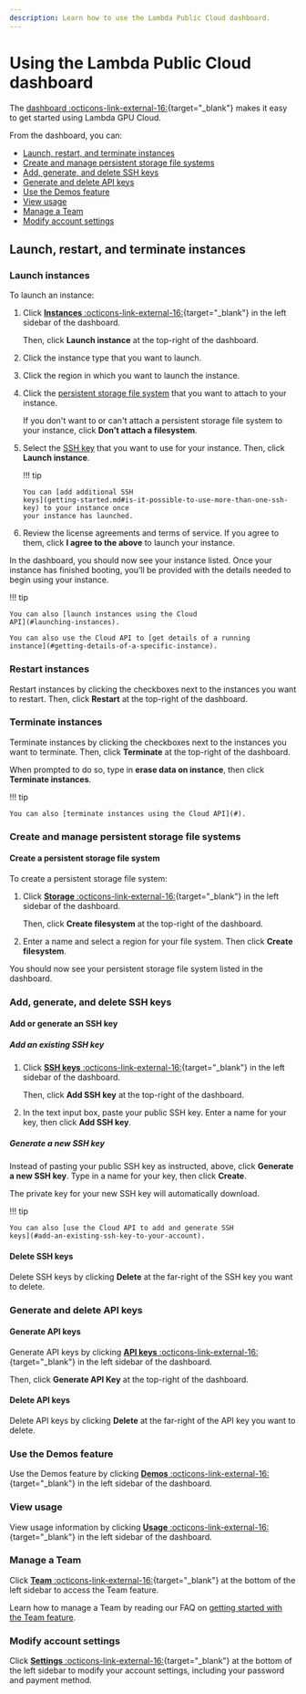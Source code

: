 ```yaml
---
description: Learn how to use the Lambda Public Cloud dashboard.
---
```


# Using the Lambda Public Cloud dashboard

The [dashboard
:octicons-link-external-16:](https://cloud.lambdalabs.com/instances){target="_blank"}
makes it easy to get started using Lambda GPU Cloud.

From the dashboard, you can:

* [Launch, restart, and terminate
  instances](#launch-restart-and-terminate-instances)
* [Create and manage persistent storage file
  systems](#create-and-manage-persistent-storage-file-systems)
* [Add, generate, and delete SSH keys](#add-generate-and-delete-ssh-keys)
* [Generate and delete API keys](#generate-and-delete-api-keys)
* [Use the Demos feature](#use-the-demos-feature)
* [View usage](#view-usage)
* [Manage a Team](#manage-a-team)
* [Modify account settings](#modify-account-settings)

## Launch, restart, and terminate instances

### Launch instances

To launch an instance:

1.  Click [**Instances**
    :octicons-link-external-16:](https://cloud.lambdalabs.com/instances){target="_blank"}
    in the left sidebar of the dashboard.

      Then, click **Launch instance** at the top-right of the dashboard.

2.  Click the instance type that you want to launch.

3.  Click the region in which you want to launch the instance.

4.  Click the [persistent storage file
    system](#create-and-manage-persistent-storage-file-systems) that you want to
    attach to your instance.

      If you don't want to or can't attach a persistent storage file system to
      your instance, click **Don’t attach a filesystem**.

5.  Select the [SSH key](#add-generate-and-delete-ssh-keys) that you want to use
    for your instance. Then, click **Launch instance**.

    !!! tip

        You can [add additional SSH
        keys](getting-started.md#is-it-possible-to-use-more-than-one-ssh-key) to your instance once
        your instance has launched.

6.  Review the license agreements and terms of service. If you agree to them,
    click **I agree to the above** to launch your instance.

In the dashboard, you should now see your instance listed. Once your instance
has finished booting, you’ll be provided with the details needed to begin using
your instance.

!!! tip

    You can also [launch instances using the Cloud
    API](#launching-instances).

    You can also use the Cloud API to [get details of a running
    instance](#getting-details-of-a-specific-instance).

### Restart instances

Restart instances by clicking the checkboxes next to the instances you want to
restart. Then, click **Restart** at the top-right of the dashboard.

### Terminate instances

Terminate instances by clicking the checkboxes next to the instances you want to
terminate. Then, click **Terminate** at the top-right of the dashboard.

When prompted to do so, type in **erase data on instance**, then click
**Terminate instances**.

!!! tip

    You can also [terminate instances using the Cloud API](#).

### Create and manage persistent storage file systems

#### Create a persistent storage file system

To create a persistent storage file system:

1.  Click [**Storage**
    :octicons-link-external-16:](https://cloud.lambdalabs.com/file-systems){target="_blank"}
    in the left sidebar of the dashboard.

    Then, click **Create filesystem** at the top-right of the dashboard.

2.  Enter a name and select a region for your file system. Then click **Create
    filesystem**.

You should now see your persistent storage file system listed in the dashboard.

### Add, generate, and delete SSH keys

#### Add or generate an SSH key

##### Add an existing SSH key

1.  Click [**SSH keys**
    :octicons-link-external-16:](https://cloud.lambdalabs.com/ssh-keys){target="_blank"}
    in the left sidebar of the dashboard.

    Then, click **Add SSH key** at the top-right of the dashboard.

2. In the text input box, paste your public SSH key. Enter a name for your key,
   then click **Add SSH key**.

##### Generate a new SSH key

Instead of pasting your public SSH key as instructed, above, click **Generate a
new SSH key**. Type in a name for your key, then click **Create**.

The private key for your new SSH key will automatically download.

!!! tip

    You can also [use the Cloud API to add and generate SSH
    keys](#add-an-existing-ssh-key-to-your-account).

#### Delete SSH keys

Delete SSH keys by clicking **Delete** at the far-right of the SSH key you want
to delete.

### Generate and delete API keys

#### Generate API keys

Generate API keys by clicking [**API keys**
:octicons-link-external-16:](https://cloud.lambdalabs.com/api-keys){target="_blank"}
in the left sidebar of the dashboard.

Then, click **Generate API Key** at the top-right of the dashboard.

#### Delete API keys

Delete API keys by clicking **Delete** at the far-right of the API key you want
to delete.

### Use the Demos feature

Use the Demos feature by clicking [**Demos**
:octicons-link-external-16:](https://cloud.lambdalabs.com/edit-demos){target="_blank"}
in the left sidebar of the dashboard.

### View usage

View usage information by clicking [**Usage**
:octicons-link-external-16:](https://cloud.lambdalabs.com/usage){target="_blank"}
in the left sidebar of the dashboard.

### Manage a Team

Click [**Team**
:octicons-link-external-16:](https://cloud.lambdalabs.com/team){target="_blank"}
at the bottom of the left sidebar to access the Team feature.

Learn how to manage a Team by reading our FAQ on [getting started with the Team
feature](#).

### Modify account settings

Click [**Settings**
:octicons-link-external-16:](https://cloud.lambdalabs.com/settings){target="_blank"}
at the bottom of the left sidebar to modify your account settings, including
your password and payment method.
